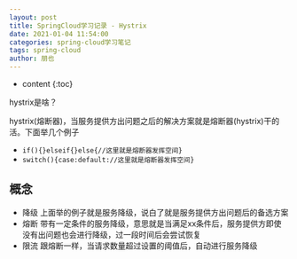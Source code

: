 ```yaml
---
layout: post
title: SpringCloud学习记录 - Hystrix
date: 2021-01-04 11:54:00
categories: spring-cloud学习笔记
tags: spring-cloud
author: 朋也
---
```


* content
{:toc}

hystrix是啥？

hystrix(熔断器)，当服务提供方出问题之后的解决方案就是熔断器(hystrix)干的活。下面举几个例子

- `if(){}elseif{}else{//这里就是熔断器发挥空间}`
- `switch(){case:default://这里就是熔断器发挥空间}`







## 概念

- 降级 上面举的例子就是服务降级，说白了就是服务提供方出问题后的备选方案
- 熔断 带有一定条件的服务降级，意思就是当满足xx条件后，服务提供方即使没有出问题也会进行降级，过一段时间后会尝试恢复
- 限流 跟熔断一样，当请求数量超过设置的阈值后，自动进行服务降级